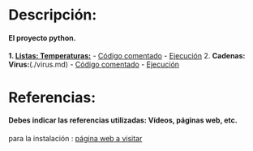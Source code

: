 # Descripción:
#### El proyecto python.

**1.  [Listas: Temperaturas:](./temperaturas.md)**
    - [Código comentado](./1a.md)
    - [Ejecución](./1b.md)
2.  **Cadenas: Virus:**(./virus.md)
    - [Código comentado](./2a.md)
    - [Ejecución](./2b.md)
   
# Referencias:
#### Debes indicar las referencias utilizadas: Vídeos, páginas web, etc.
para la instalación : [página web a visitar][enlace]


[enlace]: https://domology.es/instalacion-docker-parte-1-dockerportainer/



